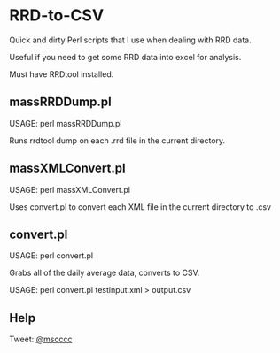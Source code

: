 RRD-to-CSV
==========

Quick and dirty Perl scripts that I use when dealing with RRD data.

Useful if you need to get some RRD data into excel for analysis.

Must have RRDtool installed.

massRRDDump.pl
--------------
USAGE: perl massRRDDump.pl

Runs rrdtool dump on each .rrd file in the current directory.

massXMLConvert.pl
--------------
USAGE: perl massXMLConvert.pl

Uses convert.pl to convert each XML file in the current directory to .csv

convert.pl
--------------
USAGE: perl convert.pl

Grabs all of the daily average data, converts to CSV.

USAGE: perl convert.pl testinput.xml > output.csv

## Help

Tweet: [@mscccc](https://twitter.com/mscccc)
